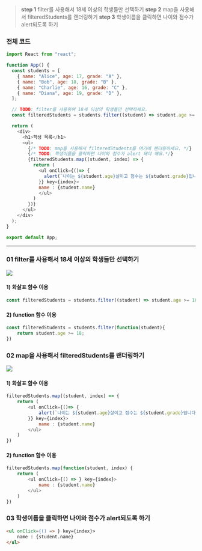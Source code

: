 >**step 1** filter를 사용해서 18세 이상의 학생들만 선택하기
**step 2** map을 사용해서 filteredStudents를 랜더링하기
**step 3** 학생이름을 클릭하면 나이와 점수가 alert되도록 하기

### 전체 코드

```js
import React from "react";

function App() {
  const students = [
    { name: "Alice", age: 17, grade: "A" },
    { name: "Bob", age: 18, grade: "B" },
    { name: "Charlie", age: 16, grade: "C" },
    { name: "Diana", age: 19, grade: "D" },
  ];

  // TODO: filter를 사용하여 18세 이상의 학생들만 선택하세요.
  const filteredStudents = students.filter((student) => student.age >= 18);

  return (
    <div>
      <h1>학생 목록</h1>
      <ul>
        {/* TODO: map을 사용해서 filteredStudents를 여기에 렌더링하세요. */}
        {/* TODO: 학생이름을 클릭하면 나이와 점수가 alert 돼야 해요.*/}
        {filteredStudents.map((student, index) => {
          return (
            <ul onClick={()=> {
              alert(`나이는 ${student.age}살이고 점수는 ${student.grade}입니다.`);
            }} key={index}>
            name : {student.name}
            </ul>
          )
        })}
      </ul>
    </div>
  );
}

export default App;


```

<hr>

### 01 filter를 사용해서 18세 이상의 학생들만 선택하기
![](https://velog.velcdn.com/images/hrnn00/post/966813f5-2984-4100-a301-f2cc4722f5cb/image.png)
#### 1) 화살표 함수 이용
```js
const filteredStudents = students.filter((student) => student.age >= 18);
```
#### 2) function 함수 이용
```js
const filteredStudents = students.filter(function(student){
    return student.age >= 18;
})
```

### 02 map을 사용해서 filteredStudents를 랜더링하기
![](https://velog.velcdn.com/images/hrnn00/post/ce2779cb-1b7b-4157-a18a-02a19d7f74ce/image.png)
#### 1) 화살표 함수 이용

```js
filteredStudents.map((student, index) => {
	return (
		<ul onClick={()=> {
			alert(`나이는 ${student.age}살이고 점수는 ${student.grade}입니다.`);
		}} key={index}>
            name : {student.name}
        </ul>
    )
})
```
#### 2) function 함수 이용
```js
filteredStudents.map(function(student, index) {
    return (
		<ul onClick={() => } key={index}>
			name : {student.name}
		</ul>
   	)
})
```
### 03 학생이름을 클릭하면 나이와 점수가 alert되도록 하기
```html
<ul onClick={() => } key={index}>
    name : {student.name}
</ul>
```

